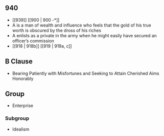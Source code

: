 ## 940
- [[939]] [[900 | 900 -*]] 
- A is a man of wealth and influence who feels that the gold of his true worth is obscured by the dross of his riches
- A enlists as a private in the army when he might easily have secured an officer’s commission
- [[918 | 918b]] [[919 | 919a, c]] 

## B Clause
- Bearing Patiently with Misfortunes and Seeking to Attain Cherished Aims Honorably

## Group
- Enterprise

### Subgroup
- Idealism

